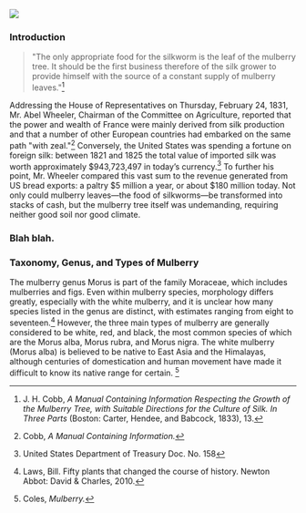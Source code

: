 <a href="https://www.juncture-digital.org"><img src="https://juncture-digital.github.io/juncture/static/images/ve-button.png"></a>

<param ve-config 
       title="Beyond the Silken Shadow: The Mulberry Tree's Metamorphosis and Homecoming"
       source-image="https://upload.wikimedia.org/wikipedia/commons/thumb/e/e9/The_Mulberry_tree_at_St._Mary%27s_Point.jpg/640px-The_Mulberry_tree_at_St._Mary%27s_Point.jpg"
       banner="https://upload.wikimedia.org/wikipedia/commons/thumb/e/e9/The_Mulberry_tree_at_St._Mary%27s_Point.jpg/640px-The_Mulberry_tree_at_St._Mary%27s_Point.jpg" 
       height=100
       author="Kate Aubrecht and Viveca Mellegärd"
       layout="vertical">

### Introduction

>"The only appropriate food for the silkworm is the leaf of the mulberry tree. It should be the first business therefore of the silk grower to provide himself with the source of a constant supply of mulberry leaves."[^1]

Addressing the House of Representatives on Thursday, February 24, 1831, Mr. Abel Wheeler, Chairman of the Committee on Agriculture, reported that the power and wealth of France were mainly derived from silk production and that a number of other European countries had embarked on the same path "with zeal."[^2]  Conversely, the United States was spending a fortune on foreign silk: between 1821 and 1825 the total value of imported silk was worth approximately $943,723,497 in today’s currency.[^3] To further his point, Mr. Wheeler compared this vast sum to the revenue generated from US bread exports: a paltry $5 million a year, or about $180 million today. Not only could mulberry leaves—the food of silkworms—be transformed into stacks of cash, but the mulberry tree itself was undemanding, requiring neither good soil nor good climate.  
<param ve-image
	   src="wc:Morus alba-leaves.jpg"
	   caption="This is the first image I want to display.">
<param ve-image
	   src="wc:Morus bombycis D250404 b.jpg"
	   caption="This is the second image I want to display.">
<param ve-image
	   src="gh:pikaapocket/plant-humanities/main/mulberry/morus-alba-1.jpeg"
	   caption="This is the third image.">

### Blah blah.

### Taxonomy, Genus, and Types of Mulberry
The mulberry genus Morus is part of the family Moraceae, which includes mulberries and figs. Even within mulberry species, morphology differs greatly, especially with the white mulberry, and it is unclear how many species listed in the genus are distinct, with estimates ranging from eight to seventeen.[^7] However, the three main types of mulberry are generally considered to be white, red, and black, the most common species of which are the Morus alba, Morus rubra, and Morus nigra. The white mulberry (Morus alba) is believed to be native to East Asia and the Himalayas, although centuries of domestication and human movement have made it difficult to know its native range for certain. [^8] 


[^1]: J. H. Cobb, *A Manual Containing Information Respecting the Growth of the Mulberry Tree, with Suitable Directions for the Culture of Silk. In Three Parts* (Boston: Carter, Hendee, and Babcock, 1833), 13.
[^2]: Cobb, *A Manual Containing Information.*
[^3]: United States Department of Treasury Doc. No. 158

[^7]: Laws, Bill. Fifty plants that changed the course of history. Newton Abbot: David & Charles, 2010.
[^8]: Coles, *Mulberry.*